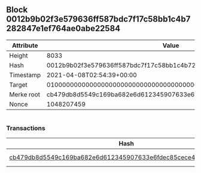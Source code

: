 ## Block 0012b9b02f3e579636ff587bdc7f17c58bb1c4b7282847e1ef764ae0abe22584

Attribute | Value
--- | ---
Height | 8033
Hash | 0012b9b02f3e579636ff587bdc7f17c58bb1c4b7282847e1ef764ae0abe22584
Timestamp | 2021-04-08T02:54:39+00:00
Target | 0100000000000000000000000000000000000000000000000000000000000000
Merke root | cb479db8d5549c169ba682e6d612345907633e6fdec85cece42348fff603e2b2
Nonce | 1048207459

```

```

### Transactions

Hash | Amount
--- | ---
[cb479db8d5549c169ba682e6d612345907633e6fdec85cece42348fff603e2b2](cb479db8d5549c169ba682e6d612345907633e6fdec85cece42348fff603e2b2.md) | 10.00000000 SKEPTI 
